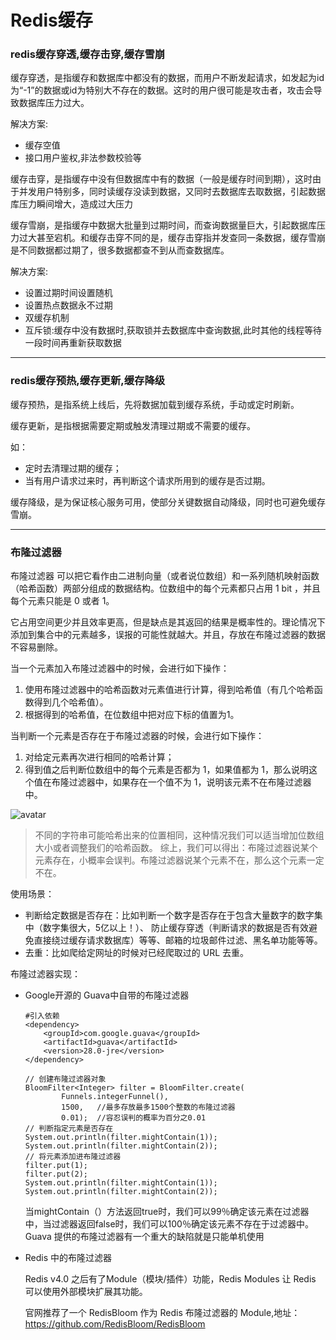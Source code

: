 # Redis缓存

### redis缓存穿透,缓存击穿,缓存雪崩
缓存穿透，是指缓存和数据库中都没有的数据，而用户不断发起请求，如发起为id为“-1”的数据或id为特别大不存在的数据。这时的用户很可能是攻击者，攻击会导致数据库压力过大。

解决方案: 

* 缓存空值
* 接口用户鉴权,非法参数校验等

缓存击穿，是指缓存中没有但数据库中有的数据（一般是缓存时间到期），这时由于并发用户特别多，同时读缓存没读到数据，又同时去数据库去取数据，引起数据库压力瞬间增大，造成过大压力

缓存雪崩，是指缓存中数据大批量到过期时间，而查询数据量巨大，引起数据库压力过大甚至宕机。和缓存击穿不同的是，缓存击穿指并发查同一条数据，缓存雪崩是不同数据都过期了，很多数据都查不到从而查数据库。

解决方案:

* 设置过期时间设置随机
* 设置热点数据永不过期
* 双缓存机制
* 互斥锁:缓存中没有数据时,获取锁并去数据库中查询数据,此时其他的线程等待一段时间再重新获取数据

***
### redis缓存预热,缓存更新,缓存降级
缓存预热，是指系统上线后，先将数据加载到缓存系统，手动或定时刷新。

缓存更新，是指根据需要定期或触发清理过期或不需要的缓存。

如：
* 定时去清理过期的缓存；
* 当有用户请求过来时，再判断这个请求所用到的缓存是否过期。

缓存降级，是为保证核心服务可用，使部分关键数据自动降级，同时也可避免缓存雪崩。


***
### 布隆过滤器
布隆过滤器 可以把它看作由二进制向量（或者说位数组）和一系列随机映射函数（哈希函数）两部分组成的数据结构。位数组中的每个元素都只占用 1 bit ，并且每个元素只能是 0 或者 1。

它占用空间更少并且效率更高，但是缺点是其返回的结果是概率性的。理论情况下添加到集合中的元素越多，误报的可能性就越大。并且，存放在布隆过滤器的数据不容易删除。

当一个元素加入布隆过滤器中的时候，会进行如下操作：
1. 使用布隆过滤器中的哈希函数对元素值进行计算，得到哈希值（有几个哈希函数得到几个哈希值）。
2. 根据得到的哈希值，在位数组中把对应下标的值置为1。

当判断一个元素是否存在于布隆过滤器的时候，会进行如下操作：
1. 对给定元素再次进行相同的哈希计算；
2. 得到值之后判断位数组中的每个元素是否都为 1，如果值都为 1，那么说明这个值在布隆过滤器中，如果存在一个值不为 1，说明该元素不在布隆过滤器中。

![avatar](/img/java-guide/cache/bloom.png)

> 不同的字符串可能哈希出来的位置相同，这种情况我们可以适当增加位数组大小或者调整我们的哈希函数。
> 综上，我们可以得出：布隆过滤器说某个元素存在，小概率会误判。布隆过滤器说某个元素不在，那么这个元素一定不在。

使用场景：
* 判断给定数据是否存在：比如判断一个数字是否存在于包含大量数字的数字集中（数字集很大，5亿以上！）、 防止缓存穿透（判断请求的数据是否有效避免直接绕过缓存请求数据库）等等、邮箱的垃圾邮件过滤、黑名单功能等等。
* 去重：比如爬给定网址的时候对已经爬取过的 URL 去重。

布隆过滤器实现：
* Google开源的 Guava中自带的布隆过滤器
    ```
    #引入依赖
    <dependency>
        <groupId>com.google.guava</groupId>
        <artifactId>guava</artifactId>
        <version>28.0-jre</version>
    </dependency>
    ```
    ```
    // 创建布隆过滤器对象
    BloomFilter<Integer> filter = BloomFilter.create(
            Funnels.integerFunnel(),
            1500,   //最多存放最多1500个整数的布隆过滤器
            0.01);  //容忍误判的概率为百分之0.01
    // 判断指定元素是否存在
    System.out.println(filter.mightContain(1));
    System.out.println(filter.mightContain(2));
    // 将元素添加进布隆过滤器
    filter.put(1);
    filter.put(2);
    System.out.println(filter.mightContain(1));
    System.out.println(filter.mightContain(2));
    ```
    当mightContain（）方法返回true时，我们可以99％确定该元素在过滤器中，当过滤器返回false时，我们可以100％确定该元素不存在于过滤器中。Guava 提供的布隆过滤器有一个重大的缺陷就是只能单机使用

* Redis 中的布隆过滤器
    
    Redis v4.0 之后有了Module（模块/插件）功能，Redis Modules 让 Redis 可以使用外部模块扩展其功能。
    
    官网推荐了一个 RedisBloom 作为 Redis 布隆过滤器的 Module,地址：<https://github.com/RedisBloom/RedisBloom> 


